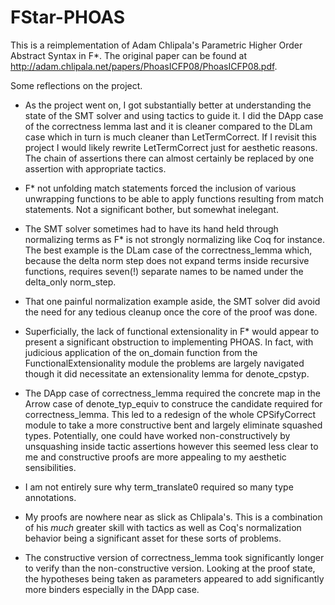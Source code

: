 # FStar-PHOAS

This is a reimplementation of Adam Chlipala's Parametric Higher Order Abstract Syntax in F*. The original paper can be found at http://adam.chlipala.net/papers/PhoasICFP08/PhoasICFP08.pdf.

Some reflections on the project.

- As the project went on, I got substantially better at understanding the state
  of the SMT solver and using tactics to guide it. I did the DApp case of the
  correctness lemma last and it is cleaner compared to the DLam case which
  in turn is much cleaner than LetTermCorrect. If I revisit this project I would
  likely rewrite LetTermCorrect just for aesthetic reasons. The chain of
  assertions there can almost certainly be replaced by one assertion with
  appropriate tactics.

- F* not unfolding match statements forced the inclusion of various unwrapping
  functions to be able to apply functions resulting from match statements.
  Not a significant bother, but somewhat inelegant.

- The SMT solver sometimes had to have its hand held through normalizing
  terms as F* is not strongly normalizing like Coq for instance. The best
  example is the DLam case of the correctness_lemma which, because the delta
  norm step does not expand terms inside recursive functions, requires seven(!)
  separate names to be named under the delta_only norm_step.

- That one painful normalization example aside, the SMT solver did avoid the
  need for any tedious cleanup once the core of the proof was done.

- Superficially, the lack of functional extensionality in F* would appear to
  present a significant obstruction to implementing PHOAS. In fact, with
  judicious application of the on_domain function from the
  FunctionalExtensionality module the problems are largely navigated though it
  did necessitate an extensionality lemma for denote_cpstyp.

- The DApp case of correctness_lemma required the concrete map in the Arrow case
  of denote_typ_equiv to construce the candidate required for correctness_lemma.
  This led to a redesign of the whole CPSifyCorrect module to take a more
  constructive bent and largely eliminate squashed types. Potentially, one could
  have worked non-constructively by unsquashing inside tactic assertions
  however this seemed less clear to me and constructive proofs are more
  appealing to my aesthetic sensibilities.

- I am not entirely sure why term_translate0 required so many type annotations.

- My proofs are nowhere near as slick as Chlipala's. This is a combination of
  his *much* greater skill with tactics as well as Coq's normalization behavior
  being a significant asset for these sorts of problems.

- The constructive version of correctness_lemma took significantly longer to
  verify than the non-constructive version. Looking at the proof state, the
  hypotheses being taken as parameters appeared to add significantly more
  binders especially in the DApp case.